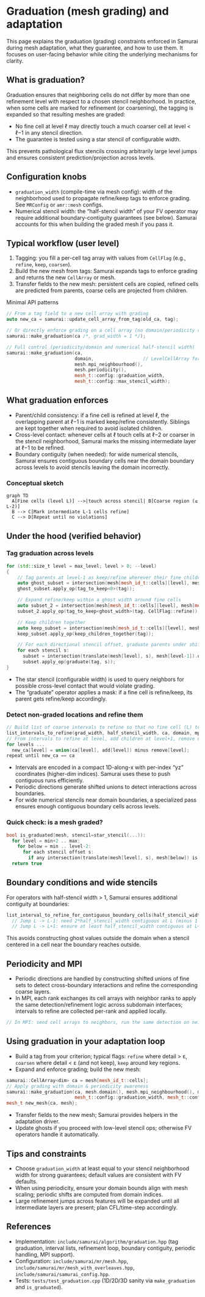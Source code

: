 # Graduation (mesh grading) and adaptation

This page explains the graduation (grading) constraints enforced in Samurai during mesh adaptation, what they guarantee, and how to use them. It focuses on user-facing behavior while citing the underlying mechanisms for clarity.

## What is graduation?

Graduation ensures that neighboring cells do not differ by more than one refinement level with respect to a chosen stencil neighborhood. In practice, when some cells are marked for refinement (or coarsening), the tagging is expanded so that resulting meshes are graded:

- No fine cell at level ℓ may directly touch a much coarser cell at level < ℓ−1 in any stencil direction.
- The guarantee is tested using a star stencil of configurable width.

This prevents pathological flux stencils crossing arbitrarily large level jumps and ensures consistent prediction/projection across levels.

## Configuration knobs

- `graduation_width` (compile-time via mesh config): width of the neighborhood used to propagate refine/keep tags to enforce grading. See `MRConfig` or `amr::mesh` configs.
- Numerical stencil width: the “half-stencil width” of your FV operator may require additional boundary-contiguity guarantees (see below). Samurai accounts for this when building the graded mesh if you pass it.

## Typical workflow (user level)

1. Tagging: you fill a per-cell tag array with values from `CellFlag` (e.g., `refine`, `keep`, `coarsen`).
2. Build the new mesh from tags: Samurai expands tags to enforce grading and returns the new `CellArray` or mesh.
3. Transfer fields to the new mesh: persistent cells are copied, refined cells are predicted from parents, coarse cells are projected from children.

Minimal API patterns

```cpp
// From a tag field to a new cell array with grading
auto new_ca = samurai::update_cell_array_from_tag(old_ca, tag);

// Or directly enforce grading on a cell array (no domain/periodicity constraints)
samurai::make_graduation(ca /*, grad_width = 1 */);

// Full control (periodicity/domain and numerical half-stencil width)
samurai::make_graduation(ca,
                         domain,                  // LevelCellArray for the domain (can be empty for full domain)
                         mesh.mpi_neighbourhood(),
                         mesh.periodicity(),
                         mesh_t::config::graduation_width,
                         mesh_t::config::max_stencil_width);
```

## What graduation enforces

- Parent/child consistency: if a fine cell is refined at level ℓ, the overlapping parent at ℓ−1 is marked keep/refine consistently. Siblings are kept together when required to avoid isolated children.
- Cross-level contact: whenever cells at ℓ touch cells at ℓ−2 or coarser in the stencil neighborhood, Samurai marks the missing intermediate layer at ℓ−1 to be refined.
- Boundary contiguity (when needed): for wide numerical stencils, Samurai ensures contiguous boundary cells near the domain boundary across levels to avoid stencils leaving the domain incorrectly.

### Conceptual sketch

```mermaid
graph TD
  A[Fine cells (level L)] -->|touch across stencil| B[Coarse region (≤ L-2)]
  B --> C[Mark intermediate L-1 cells refine]
  C --> D[Repeat until no violations]
```

## Under the hood (verified behavior)

### Tag graduation across levels

```140:197:include/samurai/algorithm/graduation.hpp
for (std::size_t level = max_level; level > 0; --level)
{
    // Tag parents at level-1 as keep/refine wherever their fine children (at level) are keep/refine
    auto ghost_subset = intersection(mesh[mesh_id_t::cells][level], mesh[mesh_id_t::reference][level - 1]).on(level - 1);
    ghost_subset.apply_op(tag_to_keep<0>(tag));

    // Expand refine/keep within a ghost width around fine cells
    auto subset_2 = intersection(mesh[mesh_id_t::cells][level], mesh[mesh_id_t::cells][level]);
    subset_2.apply_op(tag_to_keep<ghost_width>(tag, CellFlag::refine));

    // Keep children together
    auto keep_subset = intersection(mesh[mesh_id_t::cells][level], mesh[mesh_id_t::cells][level]).on(level - 1);
    keep_subset.apply_op(keep_children_together(tag));

    // For each directional stencil offset, graduate parents under shifted children
    for each stencil s:
      subset = intersection(translate(mesh[level], s), mesh[level-1]).on(level)
      subset.apply_op(graduate(tag, s));
}
```

- The star stencil (configurable width) is used to query neighbors for possible cross-level contact that would violate grading.
- The “graduate” operator applies a mask: if a fine cell is refine/keep, its parent gets refine/keep accordingly.

### Detect non-graded locations and refine them

```484:598:include/samurai/algorithm/graduation.hpp
// Build list of coarse intervals to refine so that no fine cell (L) touches a cell at L-2 or lower
list_intervals_to_refine(grad_width, half_stencil_width, ca, domain, mpi_neighbourhood, is_periodic, nb_cells_finest_level, remove_m_all);
// From intervals to refine at level, add children at level+1, remove conflicting coarse, iterate until stable
for levels ...
  new_ca[level] = union(ca[level], add[level]) minus remove[level];
repeat until new_ca == ca
```

- Intervals are encoded in a compact 1D-along-x with per-index “yz” coordinates (higher-dim indices). Samurai uses these to push contiguous runs efficiently.
- Periodic directions generate shifted unions to detect interactions across boundaries.
- For wide numerical stencils near domain boundaries, a specialized pass ensures enough contiguous boundary cells across levels.

### Quick check: is a mesh graded?

```200:229:include/samurai/algorithm/graduation.hpp
bool is_graduated(mesh, stencil=star_stencil(...)):
  for level = min+2 .. max:
    for below = min .. level-2:
      for each stencil offset s:
        if any intersection(translate(mesh[level], s), mesh[below]) is non-empty -> false
  return true
```

## Boundary conditions and wide stencils

For operators with half-stencil width > 1, Samurai ensures additional contiguity at boundaries:

```322:407:include/samurai/algorithm/graduation.hpp
list_interval_to_refine_for_contiguous_boundary_cells(half_stencil_width, ca, domain, is_periodic, out):
  // Jump L -> L-1: need 2*half_stencil_width contiguous at L (minus 1 via projected BC)
  // Jump L -> L+1: ensure at least half_stencil_width contiguous at L+1 when half_stencil_width > 2
```

This avoids constructing ghost values outside the domain when a stencil centered in a cell near the boundary reaches outside.

## Periodicity and MPI

- Periodic directions are handled by constructing shifted unions of fine sets to detect cross-boundary interactions and refine the corresponding coarse layers.
- In MPI, each rank exchanges its cell arrays with neighbor ranks to apply the same detection/refinement logic across subdomain interfaces; intervals to refine are collected per-rank and applied locally.

```251:319:include/samurai/algorithm/graduation.hpp
// In MPI: send cell arrays to neighbors, run the same detection on neighbor vs local ca, then recv and wait_all
```

## Using graduation in your adaptation loop

- Build a tag from your criterion; typical flags: `refine` where detail > ε, `coarsen` where detail < ε (and not keep), `keep` around key regions.
- Expand and enforce grading; build the new mesh:

```cpp
samurai::CellArray<dim> ca = mesh[mesh_id_t::cells];
// Apply grading with domain & periodicity awareness
samurai::make_graduation(ca, mesh.domain(), mesh.mpi_neighbourhood(), mesh.periodicity(),
                         mesh_t::config::graduation_width, mesh_t::config::max_stencil_width);
mesh_t new_mesh{ca, mesh};
```

- Transfer fields to the new mesh; Samurai provides helpers in the adaptation driver.
- Update ghosts if you proceed with low-level stencil ops; otherwise FV operators handle it automatically.

## Tips and constraints

- Choose `graduation_width` at least equal to your stencil neighborhood width for strong guarantees; default values are consistent with FV defaults.
- When using periodicity, ensure your domain bounds align with mesh scaling; periodic shifts are computed from domain indices.
- Large refinement jumps across features will be expanded until all intermediate layers are present; plan CFL/time-step accordingly.

## References

- Implementation: `include/samurai/algorithm/graduation.hpp` (tag graduation, interval lists, refinement loop, boundary contiguity, periodic handling, MPI support).
- Configuration: `include/samurai/mr/mesh.hpp`, `include/samurai/mr/mesh_with_overleaves.hpp`, `include/samurai/samurai_config.hpp`.
- Tests: `tests/test_graduation.cpp` (1D/2D/3D sanity via `make_graduation` and `is_graduated`).

